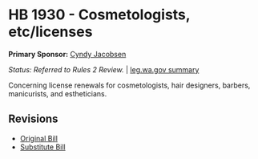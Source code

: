 # HB 1930 - Cosmetologists, etc/licenses
**Primary Sponsor:** [Cyndy Jacobsen](/person/leg/cyndy.jacobsen.md)

*Status: Referred to Rules 2 Review.* | [leg.wa.gov summary](https://app.leg.wa.gov/billsummary?BillNumber=1930&Year=2021)

Concerning license renewals for cosmetologists, hair designers, barbers, manicurists, and estheticians.

## Revisions
* [Original Bill](1/)
* [Substitute Bill](S/)